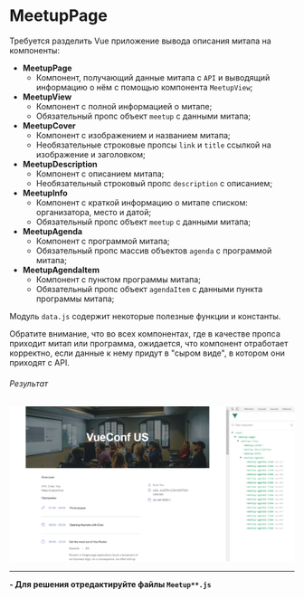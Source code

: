 # MeetupPage

Требуется разделить Vue приложение вывода описания митапа на компоненты:
- **MeetupPage**
    - Компонент, получающий данные митапа с `API` и выводящий информацию о нём с помощью компонента `MeetupView`;
- **MeetupView**
    - Компонент с полной информацией о митапе;
    - Обязательный пропс объект `meetup` с данными митапа;
- **MeetupCover**
    - Компонент с изображением и названием митапа;
    - Необязательные строковые пропсы `link` и `title` ссылкой на изображение и заголовком;
- **MeetupDescription**
    - Компонент с описанием митапа;
    - Необязательный строковый пропс `description` с описанием;
- **MeetupInfo**
    - Компонент с краткой информацию о митапе списком: организатора, место и датой;
    - Обязательный пропс объект `meetup` с данными митапа;
- **MeetupAgenda**
    - Компонент с программой митапа;
    - Обязательный пропс массив объектов `agenda` с программой митапа;
- **MeetupAgendaItem**
    - Компонент с пунктом программы митапа;
    - Обязательный пропс объект `agendaItem` с данными пункта программы митапа;

Модуль `data.js` содержит некоторые полезные функции и константы.

Обратите внимание, что во всех компонентах, где в качестве пропса приходит митап или программа, ожидается, что компонент отработает корректно, если данные к нему придут в "сыром виде", в котором они приходят с API. 

###### Результат

![Example](./example.png)

--- 

**- Для решения отредактируйте файлы `Meetup**.js`**
